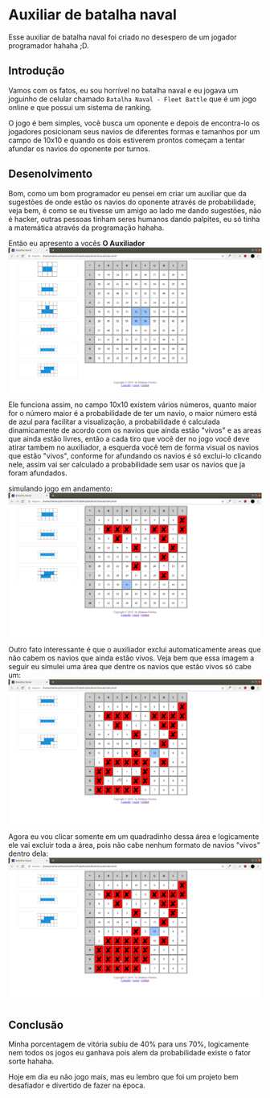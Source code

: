 # Auxiliar de batalha naval
Esse auxiliar de batalha naval foi criado no desespero de um jogador programador hahaha ;D.

## Introdução
Vamos com os fatos, eu sou horrível no batalha naval e eu jogava um joguinho de celular chamado `Batalha Naval - Fleet Battle` que é um jogo online e que possui um sistema de ranking.

O jogo é bem simples, você busca um oponente e depois de encontra-lo os jogadores posicionam seus navios de diferentes formas e tamanhos por um campo de 10x10 e quando os dois estiverem prontos começam a tentar afundar os navios do oponente por turnos.

## Desenolvimento
Bom, como um bom programador eu pensei em criar um auxiliar que da sugestões de onde estão os navios do oponente através de probabilidade, veja bem, é como se eu tivesse um amigo ao lado me dando sugestões, não é hacker, outras pessoas tinham seres humanos dando palpites, eu só tinha a matemática através da programação hahaha.

Então eu apresento a vocês <b>O Auxiliador</b>
<img alt="O Auxiliar" title="O Auxiliar" src=".github/o-auxiliador.png" />

Ele funciona assim, no campo 10x10 existem vários números, quanto maior for o número maior é a probabilidade de ter um navio, o maior número está de azul para facilitar a visualização, a probabilidade é calculada dinamicamente de acordo com os navios que ainda estão "vivos" e as areas que ainda estão livres, então a cada tiro que você der no jogo você deve atirar tambem no auxiliador, a esquerda você tem de forma visual os navios que estão "vivos", conforme for afundando os navios é só exclui-lo clicando nele, assim vai ser calculado a probabilidade sem usar os navios que ja foram afundados.

simulando jogo em andamento:
<img alt="O Auxiliar" title="O Auxiliador" src=".github/simulando-navios-afundados.png" />

Outro fato interessante é que o auxiliador exclui automaticamente areas que não cabem os navios que ainda estão vivos. Veja bem que essa imagem a seguir eu simulei uma área que dentre os navios que estão vivos só cabe um:
<img alt="O Auxiliar" title="O Auxiliar" src=".github/cabe-um.png" />

Agora eu vou clicar somente em um quadradinho dessa área e logicamente ele vai excluir toda a área, pois não cabe nenhum formato de navios "vivos" dentro dela:
<img alt="O Auxiliar" title="O Auxiliar" src=".github/area-excluida.png" />

## Conclusão
Minha porcentagem de vitória subiu de 40% para uns 70%, logicamente nem todos os jogos eu ganhava pois alem da probabilidade existe o fator sorte hahaha.

Hoje em dia eu não jogo mais, mas eu lembro que foi um projeto bem desafiador e divertido de fazer na época.
